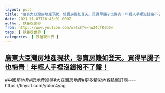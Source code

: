 ```yaml
---
layout: post
title: "廣東大亞灣房地產現狀，想賣房難如登天。買得早腸子也悔青！年輕人手裡沒錢接不了盤！"
date: 2021-11-07T16:45:01.000Z
author: 铁锤观世界
from: https://www.youtube.com/watch?v=hw34JfKsD1w
tags: [ 铁锤观世界 ]
categories: [ 铁锤观世界 ]
---
```

<!--1636303501000-->
[廣東大亞灣房地產現狀，想賣房難如登天。買得早腸子也悔青！年輕人手裡沒錢接不了盤！](https://www.youtube.com/watch?v=hw34JfKsD1w)
------

<div>
#中國房地產#房地產崩盤#大亞灣房地產#更多精彩內容點擊訂閱----https://tinyurl.com/yb5m4y5g
</div>
